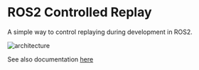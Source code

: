# ROS2 Controlled Replay

A simple way to control replaying during development in ROS2.

![architecture](/ros2_controlled_replay/arch.png)

See also documentation [here](https://code.phild.eu/posts/ros2-controlled-replay/#the-approach-a-controlled-replay)
